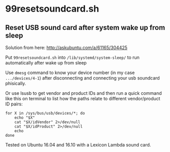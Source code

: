 # 99resetsoundcard.sh
## Reset USB sound card after system wake up from sleep

Solution from here: http://askubuntu.com/a/61165/304425


Put `99resetsoundcard.sh` into `/lib/systemd/system-sleep/` to run automatically after wake up from sleep

Use `dmesg` command to know your device number (in my case `.../devices/4-1`) after disconnecting and connecting your usb soundcard phisically.

Or use lsusb to get vendor and product IDs and then run a quick command like this on terminal to list how the paths relate to different vendor/product ID pairs:

```
for X in /sys/bus/usb/devices/*; do 
    echo "$X"
    cat "$X/idVendor" 2>/dev/null 
    cat "$X/idProduct" 2>/dev/null
    echo
done
```

Tested on Ubuntu 16.04 and 16.10 with a Lexicon Lambda sound card.